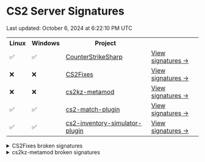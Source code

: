 # CS2 Server Signatures

Last updated: October 6, 2024 at 6:22:10 PM UTC<table>
<tr><th>Linux</th><th>Windows</th><th>Project</th><th></th></tr><tr><td>✅</td><td>✅</td><td><a href="https://github.com/roflmuffin/CounterStrikeSharp">CounterStrikeSharp</a></td><td><a href="https://github.com/ianlucas/cs2-signatures/blob/main/docs/CounterStrikeSharp.md">View signatures →</a></td></tr><tr><td>❌</td><td>❌</td><td><a href="https://github.com/Source2ZE/CS2Fixes">CS2Fixes</a></td><td><a href="https://github.com/ianlucas/cs2-signatures/blob/main/docs/CS2Fixes.md">View signatures →</a></td></tr><tr><td>❌</td><td>❌</td><td><a href="https://github.com/KZGlobalTeam/cs2kz-metamod">cs2kz-metamod</a></td><td><a href="https://github.com/ianlucas/cs2-signatures/blob/main/docs/cs2kz-metamod.md">View signatures →</a></td></tr><tr><td>✅</td><td>✅</td><td><a href="https://github.com/ianlucas/cs2-match-plugin">cs2-match-plugin</a></td><td><a href="https://github.com/ianlucas/cs2-signatures/blob/main/docs/cs2-match-plugin.md">View signatures →</a></td></tr><tr><td>✅</td><td>✅</td><td><a href="https://github.com/ianlucas/cs2-inventory-simulator-plugin">cs2-inventory-simulator-plugin</a></td><td><a href="https://github.com/ianlucas/cs2-signatures/blob/main/docs/cs2-inventory-simulator-plugin.md">View signatures →</a></td></tr></table>

<details>
  <summary>CS2Fixes broken signatures</summary>

* <sub>✅Linux ❌Windows</sub> TriggerPush_Touch
* <sub>❌Linux ❌Windows</sub> TriggerTeleport_StartTouch
* <sub>❌Linux ❌Windows</sub> SetGroundEntity
* <sub>✅Linux ❌Windows</sub> ServerMovementUnlock
* <sub>✅Linux ❌Windows</sub> CategorizeUnderwater
* <sub>❌Linux ❌Windows</sub> CBaseEntity_TakeDamageOld
* <sub>❌Linux ❌Windows</sub> IGameSystem_InitAllSystems_pFirst
* <sub>❌Linux ✅Windows</sub> CNavMesh_GetNearestNavArea
* <sub>✅Linux ❌Windows</sub> CGameRules_TerminateRound
* <sub>✅Linux ❌Windows</sub> GetParticleSystemIndex
* <sub>✅Linux ❌Windows</sub> CBaseEntity_SetMoveType
* <sub>✅Linux ❌Windows</sub> CPhysBox_Use
* <sub>❌Linux ❌Windows</sub> CGamePlayerEquip_InputTriggerForAllPlayers
* <sub>✅Linux ❌Windows</sub> CCSPlayerPawn_GetMaxSpeed

</details>

<details>
  <summary>cs2kz-metamod broken signatures</summary>

* <sub>❌Linux ✅Windows</sub> SnapViewAngles
* <sub>✅Linux ❌Windows</sub> TraceShape
* <sub>❌Linux ✅Windows</sub> FullWalkMove
* <sub>❌Linux ✅Windows</sub> OnJump
* <sub>❌Linux ✅Windows</sub> AirMove
* <sub>❌Linux ✅Windows</sub> CategorizePosition
* <sub>❌Linux ✅Windows</sub> PostThink

</details>